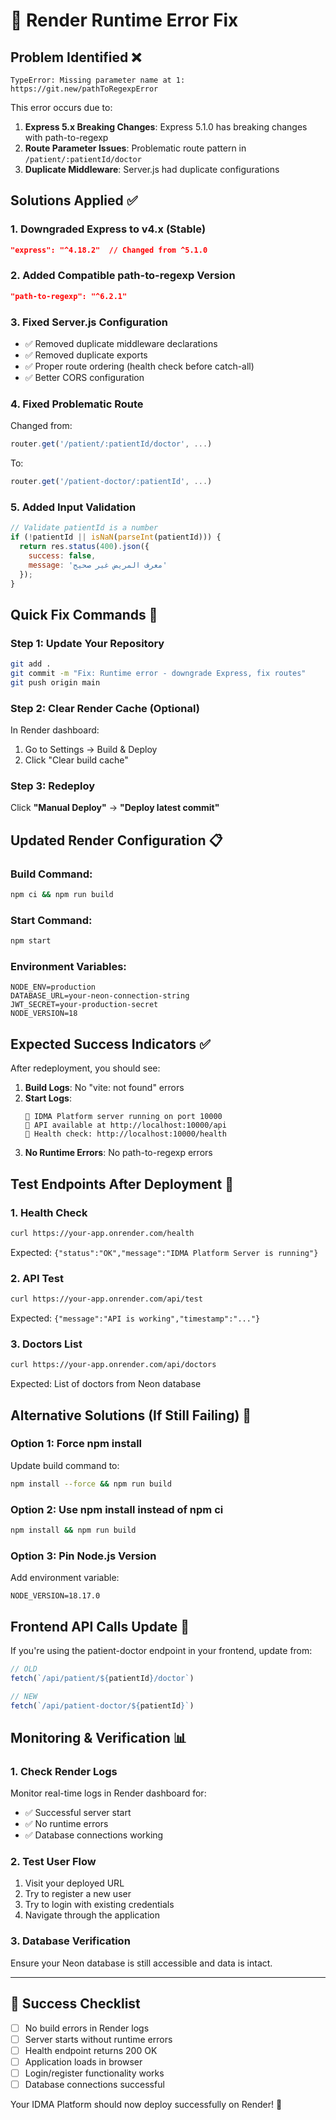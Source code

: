 # 🔧 Render Runtime Error Fix

## Problem Identified ❌
```
TypeError: Missing parameter name at 1: https://git.new/pathToRegexpError
```

This error occurs due to:
1. **Express 5.x Breaking Changes**: Express 5.1.0 has breaking changes with path-to-regexp
2. **Route Parameter Issues**: Problematic route pattern in `/patient/:patientId/doctor`
3. **Duplicate Middleware**: Server.js had duplicate configurations

## Solutions Applied ✅

### 1. Downgraded Express to v4.x (Stable)
```json
"express": "^4.18.2"  // Changed from ^5.1.0
```

### 2. Added Compatible path-to-regexp Version
```json
"path-to-regexp": "^6.2.1"
```

### 3. Fixed Server.js Configuration
- ✅ Removed duplicate middleware declarations
- ✅ Removed duplicate exports
- ✅ Proper route ordering (health check before catch-all)
- ✅ Better CORS configuration

### 4. Fixed Problematic Route
Changed from:
```javascript
router.get('/patient/:patientId/doctor', ...)
```
To:
```javascript
router.get('/patient-doctor/:patientId', ...)
```

### 5. Added Input Validation
```javascript
// Validate patientId is a number
if (!patientId || isNaN(parseInt(patientId))) {
  return res.status(400).json({
    success: false,
    message: 'معرف المريض غير صحيح'
  });
}
```

## Quick Fix Commands 🚀

### Step 1: Update Your Repository
```bash
git add .
git commit -m "Fix: Runtime error - downgrade Express, fix routes"
git push origin main
```

### Step 2: Clear Render Cache (Optional)
In Render dashboard:
1. Go to Settings → Build & Deploy
2. Click "Clear build cache"

### Step 3: Redeploy
Click **"Manual Deploy"** → **"Deploy latest commit"**

## Updated Render Configuration 📋

### Build Command:
```bash
npm ci && npm run build
```

### Start Command:
```bash
npm start
```

### Environment Variables:
```env
NODE_ENV=production
DATABASE_URL=your-neon-connection-string
JWT_SECRET=your-production-secret
NODE_VERSION=18
```

## Expected Success Indicators ✅

After redeployment, you should see:

1. **Build Logs**: No "vite: not found" errors
2. **Start Logs**: 
   ```
   🚀 IDMA Platform server running on port 10000
   📡 API available at http://localhost:10000/api
   🏥 Health check: http://localhost:10000/health
   ```
3. **No Runtime Errors**: No path-to-regexp errors

## Test Endpoints After Deployment 🧪

### 1. Health Check
```bash
curl https://your-app.onrender.com/health
```
Expected: `{"status":"OK","message":"IDMA Platform Server is running"}`

### 2. API Test
```bash
curl https://your-app.onrender.com/api/test
```
Expected: `{"message":"API is working","timestamp":"..."}`

### 3. Doctors List
```bash
curl https://your-app.onrender.com/api/doctors
```
Expected: List of doctors from Neon database

## Alternative Solutions (If Still Failing) 🔄

### Option 1: Force npm install
Update build command to:
```bash
npm install --force && npm run build
```

### Option 2: Use npm install instead of npm ci
```bash
npm install && npm run build
```

### Option 3: Pin Node.js Version
Add environment variable:
```env
NODE_VERSION=18.17.0
```

## Frontend API Calls Update 📱

If you're using the patient-doctor endpoint in your frontend, update from:
```javascript
// OLD
fetch(`/api/patient/${patientId}/doctor`)

// NEW  
fetch(`/api/patient-doctor/${patientId}`)
```

## Monitoring & Verification 📊

### 1. Check Render Logs
Monitor real-time logs in Render dashboard for:
- ✅ Successful server start
- ✅ No runtime errors
- ✅ Database connections working

### 2. Test User Flow
1. Visit your deployed URL
2. Try to register a new user
3. Try to login with existing credentials
4. Navigate through the application

### 3. Database Verification
Ensure your Neon database is still accessible and data is intact.

---

## 🎉 Success Checklist

- [ ] No build errors in Render logs
- [ ] Server starts without runtime errors  
- [ ] Health endpoint returns 200 OK
- [ ] Application loads in browser
- [ ] Login/register functionality works
- [ ] Database connections successful

Your IDMA Platform should now deploy successfully on Render! 🌟
